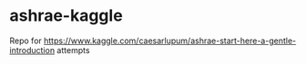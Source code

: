 # ashrae-kaggle
Repo for https://www.kaggle.com/caesarlupum/ashrae-start-here-a-gentle-introduction attempts
